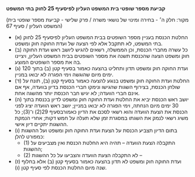 **קביעת מספר שופטי בית המשפט העליון לפיסעיף 25 לחוק בתי המשפט**

(מקור: חלק ה׳ - בחירה ומינוי של נושאי משרה / פרק שלישי - קביעת מספר שופטי בית המשפט העליון / סעיף 67)
 * (א) החלטת הכנסת בעניין מספר השופטים בבית המשפט העליון לפיסעיף 25 לחוק בתי המשפט, לא תתקבל אלא לפי הצעה של ועדת החוקה חוק ומשפט.
 * (ב) כל עשרה מחברי הכנסת, וכן הממשלה, רשאים להגיש ליושב ראש ועדת החוקה חוק ומשפט הצעה שהכנסת תשנה את מספר השופטים בבית המשפט העליון, ויציינו בה את מספר השופטים המוצע.
 * (ג) ועדת החוקה חוק ומשפט תדון ותחליט בהצעה כאמור בסעיף קטן (ב) בתוך 120 ימים מיום שהוגשה וימי הפגרה לא יבואו במניין.
 * (ד) החלטת ועדת החוקה חוק ומשפט בנוגע להצעה כאמור בסעיף קטן (ב), תונח על שולחן הכנסת, בצירוף השגות שהגישו ונימקו חברי הכנסת בדיון בוועדה, אף אם אינם חברי הוועדה; לא יגיש חבר הכנסת יותר מהשגה אחת.
 * (ה) יושב ראש הכנסת יביא את החלטת ועדת החוקה חוק ומשפט לדיון בכנסת בתוך 30 ימים מיום הנחתה, וימי הפגרה לא יבואו במניין; יושב ראש הוועדה יציג לפני הכנסת את הצעת הוועדה והוא רשאי לסכם את הדיון כאמורבסעיף 29(2) ו־(3); כל משיג רשאי לנמק את השגתו במסגרת זמן שלא תעלה על חמש דקות; אחרי הנמקת ההשגות יתקיים דיון אישי.
 * (ו) בתום הדיון תצביע הכנסת על הצעת ועדת החוקה חוק ומשפט ועל ההשגות כמפורט להלן:
   * (1) התקבלה הצעת הוועדה – תהיה היא החלטת הכנסת ואין מצביעים על ההשגות;
   * (2) לא התקבלה הצעת הוועדה והצביעו על כל ההשגות –
 * (ז) ועדת החוקה חוק ומשפט לא תדון בהצעה כאמור בסעיף קטן (ב) אלא בחלוף שנה מיום החלטת הכנסת לפי סעיף קטן (ו).